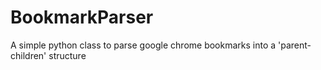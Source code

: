 # BookmarkParser
A simple python class to parse google chrome bookmarks into a 'parent-children' structure

